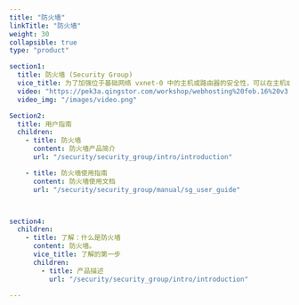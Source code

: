 ```yaml
---
title: "防火墙"
linkTitle: "防火墙"
weight: 30
collapsible: true
type: "product"

section1:
  title: 防火墙 (Security Group)
  vice_title: 为了加强位于基础网络 vxnet-0 中的主机或路由器的安全性，可以在主机或路由器之前放置一个防火墙(Security Group)。QingCloud 系统为每个用户提供了一个缺省防火墙(ID 之后带有星标)，默认打开22端口。当然，您也可以创建更多的防火墙。初始状态下，每个防火墙都不包含任何规则，即，任何端口都是封闭的，您需要建立规则以打开相应的端口。另外，您可以借助 "IP/端口集合" 功能把具有相同特征的一组 IP 或者一组端口设置成为 "IP/端口集合"，并且在防火墙规则中进行添加，实现批量管理功能。
  video: "https://pek3a.qingstor.com/workshop/webhosting%20feb.16%20v3.mp4"
  video_img: "/images/video.png"

Section2:
  title: 用户指南
  children:
    - title: 防火墙
      content: 防火墙产品简介
      url: "/security/security_group/intro/introduction"

    - title: 防火墙使用指南
      content: 防火墙使用文档
      url: "/security/security_group/manual/sg_user_guide"



section4:
  children:
    - title: 了解：什么是防火墙
      content: 防火墙。
      vice_title: 了解的第一步
      children:
        - title: 产品描述
          url: "/security/security_group/intro/introduction"

---
```


